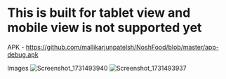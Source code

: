 <h1>This is built for tablet view and mobile view is not supported yet</h1>

APK - https://github.com/mallikarjunpatelsh/NoshFood/blob/master/app-debug.apk

Images
![Screenshot_1731493940](https://github.com/user-attachments/assets/ff9044f7-81c2-4a7f-b8dc-0279483ab228)
![Screenshot_1731493937](https://github.com/user-attachments/assets/82831a23-b2d4-46b3-a084-bb1bac7fbe8f)
